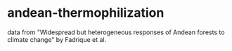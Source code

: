 # andean-thermophilization
data from "Widespread but heterogeneous responses of Andean forests to climate change" by Fadrique et al.
